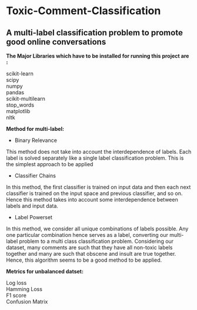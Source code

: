 # Toxic-Comment-Classification
## A multi-label classification problem to promote good online conversations

**The Major Libraries which have to be installed for running this project are :** 

scikit-learn \
scipy \
numpy \
pandas \
scikit-multilearn \
stop_words \
matplotlib \
nltk 

**Method for multi-label:**
* Binary Relevance

This method does not take into account the interdependence of labels. Each label is solved separately like a single label classification problem. This is the simplest approach to be applied

* Classifier Chains

In this method, the first classifier is trained on input data and then each next classifier is trained on the input space and previous classifier, and so on. Hence this method takes into account some interdependence between labels and input data. 

* Label Powerset

In this method, we consider all unique combinations of labels possible. Any one particular combination hence serves as a label, converting our multi-label problem to a multi class classification problem. Considering our dataset, many comments are such that they have all non-toxic labels together and many are such that obscene and insult are true together. Hence, this algorithm seems to be a good method to be applied.

**Metrics for unbalanced datset:** 

Log loss \
Hamming Loss\
F1 score \
Confusion Matrix
